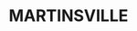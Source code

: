 ---
lastmod: '2025-04-06T06:05:20+00:00'
latitude: -33.095552
layout: suburb
longitude: 151.412119
postcode: '2265'
state: NSW
title: MARTINSVILLE
url: /nsw/martinsville/
---
